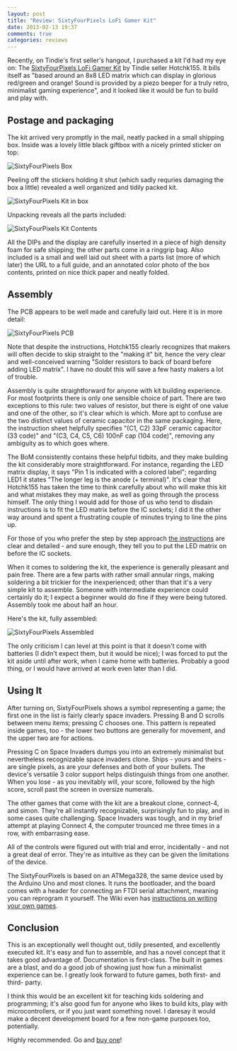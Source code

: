 ```yaml
---
layout: post
title: "Review: SixtyFourPixels LoFi Gamer Kit"
date: 2013-02-13 19:37
comments: true
categories: reviews
---
```


Recently, on Tindie's first seller's hangout, I purchased a kit I'd had my eye on: The [SixtyFourPixels LoFi Gamer Kit](https://tindie.com/shops/hotchk155/sixtyfourpixels-lo-fi-gamer-kit/) by Tindie seller Hotchk155. It bills itself as "based around an 8x8 LED matrix which can display in glorious red/green and orange! Sound is provided by a piezo beeper for a truly retro, minimalist gaming experience", and it looked like it would be fun to build and play with.

## Postage and packaging

The kit arrived very promptly in the mail, neatly packed in a small shipping box. Inside was a lovely little black giftbox with a nicely printed sticker on top:

![SixtyFourPixels Box](https://lh3.googleusercontent.com/-aKDP9_8SIBs/URvtORiGQTI/AAAAAAAACmg/g4HKctL5hK0/w529-h480-p-k/P1010265.JPG)

Peeling off the stickers holding it shut (which sadly requries damaging the box a little) revealed a well organized and tidily packed kit.

![SixtyFourPixels Kit in box](https://lh6.googleusercontent.com/-n8YfMARwPhM/URvtPjFAdZI/AAAAAAAACmo/sKZDCdGGsS4/w315-h237-n-k/P1010266.JPG)

Unpacking reveals all the parts included:

![SixtyFourPixels Kit Contents](https://lh3.googleusercontent.com/-UgWLLWDLUH4/URvtQ4RAGGI/AAAAAAAACmw/m34Xu9a-9ig/w317-h237-n-k/P1010267.JPG)

All the DIPs and the display are carefully inserted in a piece of high density foam for safe shipping; the other parts come in a ringgrip bag. Also included is a small and well laid out sheet with a parts list (more of which later) the URL to a full guide, and an annotated color photo of the box contents, printed on nice thick paper and neatly folded.

## Assembly

The PCB appears to be well made and carefully laid out. Here it is in more detail:

![SixtyFourPixels PCB](https://lh4.googleusercontent.com/-6hL_08CX8II/URvtSJJwoZI/AAAAAAAACm4/1fQ41EgOPQQ/w316-h237-n-k/P1010268.JPG)

Note that despite the instructions, Hotchk155 clearly recognizes that makers will often decide to skip straight to the "making it" bit, hence the very clear and well-conceived warning "Solder resistors to back of board before adding LED matrix". I have no doubt this will save a few hasty makers a lot of trouble.

Assembly is quite straightforward for anyone with kit building experience. For most footprints there is only one sensible choice of part. There are two exceptions to this rule: two values of resistor, but there is eight of one value and one of the other, so it's clear which is which. More apt to confuse are the two distinct values of ceramic capacitor in the same packaging. Here, the instruction sheet helpfully specifies "(C1, C2) 33pF ceramic capacitor (33 code)" and "(C3, C4, C5, C6) 100nF cap (104 code)", removing any ambiguity as to which goes where.

The BoM consistently contains these helpful tidbits, and they make building the kit considerably more straightforward. For instance, regarding the LED matrix display, it says "Pin 1 is indicated with a colored label"; regarding LED1 it states "The longer leg is the anode (+ terminal)". It's clear that Hotchk155 has taken the time to think carefully about who will make this kit and what mistakes they may make, as well as going through the process himself. The only thing I would add for those of us who tend to disdain instructions is to fit the LED matrix before the IC sockets; I did it the other way around and spent a frustrating couple of minutes trying to line the pins up.

For those of you who prefer the step by step approach [the instructions](https://github.com/hotchk155/AVRGame/wiki/Build) are clear and detailed - and sure enough, they tell you to put the LED matrix on before the IC sockets.

When it comes to soldering the kit, the experience is generally pleasant and pain free. There are a few parts with rather small annular rings, making soldering a bit trickier for the inexperienced; other than that it's a very simple kit to assemble. Someone with intermediate experience could certainly do it; I expect a beginner would do fine if they were being tutored. Assembly took me about half an hour.

Here's the kit, fully assembled:

![SixtyFourPixels Assembled](https://lh3.googleusercontent.com/-M113WBP8t44/URvtTy5QXqI/AAAAAAAACnA/O89JToNFbcg/w316-h237-n-k/P1010269.JPG)

The only criticism I can level at this point is that it doesn't come with batteries (I didn't expect them, but it would be nice); I was forced to put the kit aside until after work, when I came home with batteries. Probably a good thing, or I would have arrived at work even later than I did.

## Using It

After turning on, SixtyFourPixels shows a symbol representing a game; the first one in the list is fairly clearly space invaders. Pressing B and D scrolls between menu items; pressing C chooses one. This pattern is repeated inside games, too - the lower two buttons are generally for movement, and the upper two are for actions.

Pressing C on Space Invaders dumps you into an extremely minimalist but nevertheless recognizable space invaders clone. Ships - yours and theirs - are single pixels, as are your defenses and both of your bullets. The device's versatile 3 color support helps distinguish things from one another. When you lose - as you inevitably will, your score, followed by the high score, scroll past the screen in oversize numerals.

The other games that come with the kit are a breakout clone, connect-4, and simon. They're all instantly recognizable, surprisingly fun to play, and in some cases quite challenging. Space Invaders was tough, and in my brief attempt at playing Connect 4, the computer trounced me three times in a row, with embarrasing ease.

All of the controls were figured out with trial and error, incidentally - and not a great deal of error. They're as intuitive as they can be given the limitations of the device.

The SixtyFourPixels is based on an ATMega328, the same device used by the Arduino Uno and most clones. It runs the bootloader, and the board comes with a header for connecting an FTDI serial attachment, meaning you can reprogram it yourself. The Wiki even has [instructions on writing your own games](https://github.com/hotchk155/AVRGame/wiki/Programming-The-Games).

## Conclusion

This is an exceptionally well thought out, tidily presented, and excellently executed kit. It's easy and fun to assemble, and has a novel concept that it takes good advantage of. Documentation is first-class. The built in games are a blast, and do a good job of showing just how fun a minimalist experience can be. I greatly look forward to future games, both first- and third- party.

I think this would be an excellent kit for teaching kids soldering and programming; it's also good fun for anyone who likes to build kits, play with microcontrollers, or if you just want something novel. I daresay it would make a decent development board for a few non-game purposes too, potentially.

Highly recommended. Go and [buy one](https://tindie.com/shops/hotchk155/sixtyfourpixels-lo-fi-gamer-kit/)!
